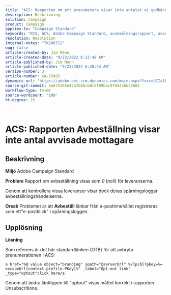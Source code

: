 ```yaml
---
title: "ACS: Rapporten om att prenumerera visar inte antalet ej godkända mottagare"
description: Beskrivning
solution: Campaign
product: Campaign
applies-to: "Campaign Standard"
keywords: "KCS, ACS, Adobe Campaign Standard, avanmälningsrapport, avanmälningsspårningshändelse, mottagare, OOTB"
resolution: Resolution
internal-notes: "TK206712"
bug: false
article-created-by: Jim Menn
article-created-date: "9/23/2022 6:12:48 AM"
article-published-by: Jim Menn
article-published-date: "9/23/2022 6:20:44 AM"
version-number: 3
article-number: KA-15495
dynamics-url: "https://adobe-ent.crm.dynamics.com/main.aspx?forceUCI=1&pagetype=entityrecord&etn=knowledgearticle&id=f2e984be-063b-ed11-9db1-0022480866ad"
source-git-commit: 6a675105e42a7b86cb8c5f09bbc9f9443bb32605
workflow-type: tm+mt
source-wordcount: '109'
ht-degree: 2%

---
```


# ACS: Rapporten Avbeställning visar inte antal avvisade mottagare

## Beskrivning


<b>Miljö</b>
Adobe Campaign Standard

<b>Problem</b>
Rapport om avbeställning visas som *0* (noll) för leveranserna.

Genom att kontrollera vissa leveranser visar dock deras spårningsloggar avbeställningshändelserna.

<b>Orsak</b>
Problemet är att <b>Avbeställ</b> länkar från e-postinnehållet registreras som ett&quot;e-postklick&quot; i spårningsloggen.


## Upplösning


<b>Lösning</b>

Som referens är det här standardlänken (OTB) för att avbryta prenumerationen i ACS:


```
a href="%@ value object="branding" xpath="@serverUrl" %/lp/bl?pkey=%= escapeUrl(context.profile.PKey)%" _label="Opt-out link" _type="optout"click here/a
```


Genom att ändra länktypen till &quot;optout&quot; visas måttet korrekt i rapporten Unsubscritions.
